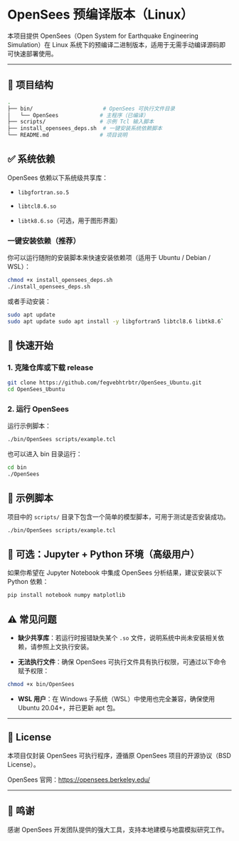 # OpenSees 预编译版本（Linux）

本项目提供 OpenSees（Open System for Earthquake Engineering Simulation）在 Linux 系统下的预编译二进制版本，适用于无需手动编译源码即可快速部署使用。

---

## 📁 项目结构

```bash
.
├── bin/                      # OpenSees 可执行文件目录
│   └── OpenSees             # 主程序（已编译）
├── scripts/                 # 示例 Tcl 输入脚本
├── install_opensees_deps.sh  # 一键安装系统依赖脚本
└── README.md                # 项目说明
```

## ✅ 系统依赖

OpenSees 依赖以下系统级共享库：

- `libgfortran.so.5`
    
- `libtcl8.6.so`
    
- `libtk8.6.so`（可选，用于图形界面）
    

### 一键安装依赖（推荐）

你可以运行随附的安装脚本来快速安装依赖项（适用于 Ubuntu / Debian / WSL）：
```bash
chmod +x install_opensees_deps.sh
./install_opensees_deps.sh
```

或者手动安装：
```bash
sudo apt update
sudo apt update sudo apt install -y libgfortran5 libtcl8.6 libtk8.6`
```

## 🚀 快速开始

### 1. 克隆仓库或下载 release
```bash
git clone https://github.com/fegvebhtrbtr/OpenSees_Ubuntu.git
cd OpenSees_Ubuntu
```

### 2. 运行 OpenSees

运行示例脚本：
```bash
./bin/OpenSees scripts/example.tcl
```

也可以进入 bin 目录运行：
```bash
cd bin
./OpenSees
```

## 🧪 示例脚本

项目中的 `scripts/` 目录下包含一个简单的模型脚本，可用于测试是否安装成功。
```bash
./bin/OpenSees scripts/example.tcl
```

## 🐍 可选：Jupyter + Python 环境（高级用户）

如果你希望在 Jupyter Notebook 中集成 OpenSees 分析结果，建议安装以下 Python 依赖：
```bash
pip install notebook numpy matplotlib
```


## ⚠️ 常见问题

- **缺少共享库**：若运行时报错缺失某个 `.so` 文件，说明系统中尚未安装相关依赖，请参照上文执行安装。
    
- **无法执行文件**：确保 OpenSees 可执行文件具有执行权限，可通过以下命令赋予权限：
```bash
chmod +x bin/OpenSees
```
- **WSL 用户**：在 Windows 子系统（WSL）中使用也完全兼容，确保使用 Ubuntu 20.04+，并已更新 apt 包。
    

---

## 📄 License

本项目仅封装 OpenSees 可执行程序，遵循原 OpenSees 项目的开源协议（BSD License）。

OpenSees 官网：https://opensees.berkeley.edu/

---

## 🙌 鸣谢

感谢 OpenSees 开发团队提供的强大工具，支持本地建模与地震模拟研究工作。

